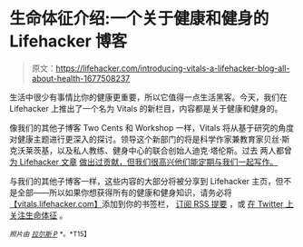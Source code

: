 # 生命体征介绍:一个关于健康和健身的 Lifehacker 博客

> 原文：<https://lifehacker.com/introducing-vitals-a-lifehacker-blog-all-about-health-1677508237>

生活中很少有事情比你的健康更重要，所以它值得一点生活黑客。今天，我们在 Lifehacker 上推出了一个名为 Vitals 的新栏目，内容都是关于健康和健身的。



像我们的其他子博客 Two Cents 和 Workshop 一样，Vitals 将从基于研究的角度对健康主题进行更深入的探讨。领导这个新部门的将是科学作家兼教育家贝丝·斯克沃莱茨基，以及私人教练、健身中心的联合创始人迪克·塔伦斯。过去 两人都曾 [为 Lifehacker 文章](https://lifehacker.com/why-theres-so-much-confusion-over-nutrition-and-fitness-1572870867) [做出过贡献，但我们很高兴他们能定期与我们一起写作。](http://lifehacker.com/how-to-start-exercising-when-youre-already-overweight-1521317096)

与我们的其他子博客一样，这些内容的大部分将被分享到 Lifehacker 主页，但不是全部——所以如果你想获得所有的健康和健身知识，请务必将[【vitals.lifehacker.com】](http://vitals.lifehacker.com)添加到你的书签栏， [订阅 RSS 提要](http://vitals.lifehacker.com/rss) ，或 [在 Twitter 上关注生命体征](https://twitter.com/vitalslh) 。

<small>*照片由*</small> [<small>*拉尔斯 P*</small>](http://www.flickr.com/photos/lars_p/4365641577) <small>*。*T15】</small>